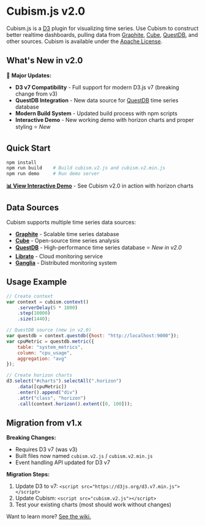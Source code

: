 # Cubism.js v2.0

Cubism.js is a [D3](http://d3js.org) plugin for visualizing time series. Use Cubism to construct better realtime dashboards, pulling data from [Graphite](docs/Graphite.md), [Cube](docs/Cube.md), [QuestDB](docs/QuestDB.md), and other sources. Cubism is available under the [Apache License](LICENSE).

## What's New in v2.0

🚀 **Major Updates:**
- **D3 v7 Compatibility** - Full support for modern D3.js v7 (breaking change from v3)
- **QuestDB Integration** - New data source for [QuestDB](https://questdb.io/) time series database
- **Modern Build System** - Updated build process with npm scripts
- **Interactive Demo** - New working demo with horizon charts and proper styling ⭐ *New*

## Quick Start

```bash
npm install
npm run build    # Build cubism.v2.js and cubism.v2.min.js
npm run demo     # Run demo server
```

**[📊 View Interactive Demo](demo/index.html)** - See Cubism v2.0 in action with horizon charts

## Data Sources

Cubism supports multiple time series data sources:

- **[Graphite](docs/Graphite.md)** - Scalable time series database
- **[Cube](docs/Cube.md)** - Open-source time series analysis
- **[QuestDB](docs/QuestDB.md)** - High-performance time series database ⭐ *New in v2.0*
- **[Librato](docs/Librato.md)** - Cloud monitoring service
- **[Ganglia](docs/Ganglia.md)** - Distributed monitoring system

## Usage Example

```javascript
// Create context
var context = cubism.context()
    .serverDelay(5 * 1000)
    .step(10000)
    .size(1440);

// QuestDB source (new in v2.0)
var questdb = context.questdb({host: "http://localhost:9000"});
var cpuMetric = questdb.metric({
    table: "system_metrics",
    column: "cpu_usage",
    aggregation: "avg"
});

// Create horizon charts
d3.select("#charts").selectAll(".horizon")
    .data([cpuMetric])
    .enter().append("div")
    .attr("class", "horizon")
    .call(context.horizon().extent([0, 100]));
```

## Migration from v1.x

**Breaking Changes:**
- Requires D3 v7 (was v3)
- Built files now named `cubism.v2.js` / `cubism.v2.min.js`
- Event handling API updated for D3 v7

**Migration Steps:**
1. Update D3 to v7: `<script src="https://d3js.org/d3.v7.min.js"></script>`
2. Update Cubism: `<script src="cubism.v2.js"></script>`
3. Test your existing charts (most should work without changes)

Want to learn more? [See the wiki.](https://github.com/square/cubism/wiki)
